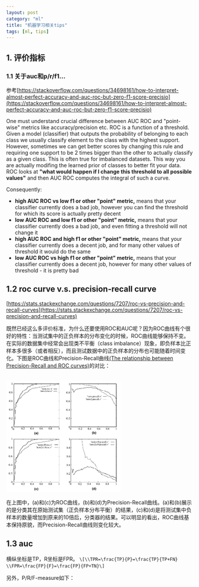 ```yaml
---
layout: post
category: "ml"
title: "机器学习相关tips"
tags: [ml, tips]
---
```



## 1. 评价指标

### 1.1 关于auc和p/r/f1...

参考[https://stackoverflow.com/questions/34698161/how-to-interpret-almost-perfect-accuracy-and-auc-roc-but-zero-f1-score-precisio](https://stackoverflow.com/questions/34698161/how-to-interpret-almost-perfect-accuracy-and-auc-roc-but-zero-f1-score-precisio)

One must understand crucial difference between AUC ROC and "point-wise" metrics like accuracy/precision etc. ROC is a function of a threshold. Given a model (classifier) that outputs the probability of belonging to each class we usually classify element to the class with the highest support. However, sometimes we can get better scores by changing this rule and requiring one support to be 2 times bigger than the other to actually classify as a given class. This is often true for imbalanced datasets. This way you are actually modifing the learned prior of classes to better fit your data. ROC looks at **"what would happen if I change this threshold to all possible values"** and then AUC ROC computes the integral of such a curve.

Consequently:

+ **high AUC ROC vs low f1 or other "point" metric,** means that your classifier currently does a bad job, however you can find the threshold for which its score is actually pretty decent
+ **low AUC ROC and low f1 or other "point" metric,** means that your classifier currently does a bad job, and even fitting a threshold will not change it
+ **high AUC ROC and high f1 or other "point" metric,** means that your classifier currently does a decent job, and for many other values of threshold it would do the same
+ **low AUC ROC vs high f1 or other "point" metric,** means that your classifier currently does a decent job, however for many other values of threshold - it is pretty bad

## 1.2 roc curve v.s. precision-recall curve

[https://stats.stackexchange.com/questions/7207/roc-vs-precision-and-recall-curves](https://stats.stackexchange.com/questions/7207/roc-vs-precision-and-recall-curves)

既然已经这么多评价标准，为什么还要使用ROC和AUC呢？因为ROC曲线有个很好的特性：当测试集中的正负样本的分布变化的时候，ROC曲线能够保持不变。在实际的数据集中经常会出现类不平衡（class imbalance）现象，即负样本比正样本多很多（或者相反），而且测试数据中的正负样本的分布也可能随着时间变化。下图是ROC曲线和Precision-Recall曲线[(The relationship between Precision-Recall and ROC curves)](http://mark.goadrich.com/articles/davisgoadrichcamera2.pdf)的对比：



<html>
<br/>
<img src='../assets/roc_vs_pr_curve.jpg' style='max-height: 300px'/>
<br/>
</html>

在上图中，(a)和(c)为ROC曲线，(b)和(d)为Precision-Recall曲线。(a)和(b)展示的是分类其在原始测试集（正负样本分布平衡）的结果，(c)和(d)是将测试集中负样本的数量增加到原来的10倍后，分类器的结果。可以明显的看出，ROC曲线基本保持原貌，而Precision-Recall曲线则变化较大。

## 1.3 auc

横纵坐标是TP，R坐标是FPR。
`\[\\TPR=\frac{TP}{P}=\frac{TP}{TP+FN}
\\FPR=\frac{FP}{F}=\frac{FP}{FP+TN}\]`

另外，P/R/F-measure如下：

